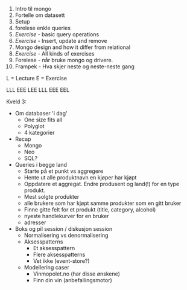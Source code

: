 1. Intro til mongo
2. Fortelle om datasett
3. Setup
3. forelese enkle queries
1. *Exercise* - basic query operations
2. *Exercise* - Insert, update and remove
4. Mongo design and how it differ from relational
5. *Exercise* - All kinds of exercises
6. Forelese - når bruke mongo og drivere.
7. Frampek - Hva skjer neste og neste-neste gang

L = Lecture
E = Exercise

LLL EEE LEE LLL EEE EEL


Kveld 3:
- Om databaser 'i dag'
    - One size fits all
    - Polyglot
    - 4 kategorier
- Recap
    - Mongo
    - Neo
    - SQL?
- Queries i begge land
    - Starte på et punkt vs aggregere
    - Hente ut alle produktnavn en kjøper har kjøpt
    - Oppdatere et aggregat. Endre produsent og land(!) for en type produkt.
    - Mest solgte produkter
    - alle brukere som har kjøpt samme produkter som en gitt bruker
    - Finne gitte felt for et produkt (title, category, alcohol)
    - nyeste handlekurver for en bruker
    - adresser
- Boks og pil session / diskusjon session
    - Normalisering vs denormalisering
    - Aksesspatterns
        - Et aksesspattern
        - Flere aksesspatterns
        - Vet ikke (event-store?)
    - Modellering caser
        - Vinmopolet.no (har disse ønskene)
        - Finn din vin (anbefallingsmotor)
